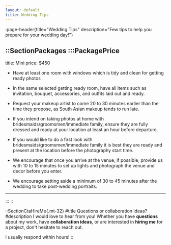 ```yaml
---
layout: default
title: Wedding Tips
---
```


:page-header{title="Wedding Tips" description="Few tips to help you prepare for your wedding day!"}

::SectionPackages
:::PackagePrice
---
title: Mini
price: $450
  - Have at least one room with windows which is tidy and clean for getting ready photos

  - In the same selected getting ready room, have all items such as invitation, bouquet, accessories, and outfits laid out and ready.

  - Request your makeup artist to come 20 to 30 minutes earlier than the time they propose, as South Asian makeup tends to run late.

  - If you intend on taking photos at home with bridesmaids/groomsmen/immediate family, ensure they are fully dressed and ready at your location at least an hour before departure.

  - If you would like to do a first look with bridesmaids/groomsmen/immediate family it is best they are ready and present at the location before the photography start time.

  - We encourage that once you arrive at the venue, if possible, provide us with 10 to 15 minutes to set up lights and photograph the venue and decor before you enter.

  - We encourage setting aside a minimum of 30 to 45 minutes after the wedding to take post-wedding portraits.
---
:::
::

::SectionCtaHireMe{.mt-32}
#title
Questions or collaboration ideas?
#description
I would love to hear from you! Whether you have __questions__ about my work, have __collaboration ideas__, or are interested in __hiring me__ for a project, don't hesitate to reach out.

I usually respond within hours!
::

